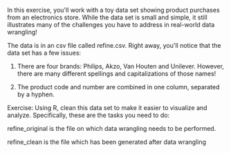 In this exercise, you'll work with a toy data set showing product purchases from an electronics store. 
While the data set is small and simple, it still illustrates many of the challenges you have to address in real-world data wrangling!

The data is in an csv file called refine.csv. Right away, you'll notice that the data set has a few issues:

1. There are four brands: Philips, Akzo, Van Houten and Unilever. However, there are many different spellings and capitalizations of those names!

2. The product code and number are combined in one column, separated by a hyphen. 

Exercise:
Using R, clean this data set to make it easier to visualize and analyze. Specifically, these are the tasks you need to do:

refine_original is the file on which data wrangling needs to be performed.

refine_clean is the file which has been generated after data wrangling
